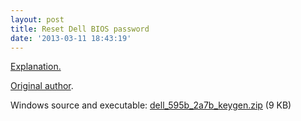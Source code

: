 ```yaml
---
layout: post
title: Reset Dell BIOS password
date: '2013-03-11 18:43:19'
---
```


[Explanation.](http://www.techadepts.com/?p=385)  

[Original author](http://hpgl.blog.ru/).  

Windows source and executable: [dell_595b_2a7b_keygen.zip](https://mega.co.nz/#!RZtlXQQD!bA7xDkxkuiA2FrOMWPQkTF4iVz1pLO3WEvCHQXoL_9M) (9 KB)
